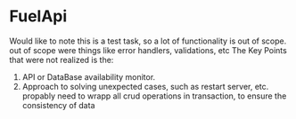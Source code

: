 # FuelApi
Would like to note this is a test task, so a lot of functionality is out of scope.
out of scope were things like error handlers, validations, etc
The Key Points that were not realized is the:
1. API or DataBase availability monitor.
2. Approach to solving unexpected cases, such as restart server, etc. propably need to wrapp all crud operations in transaction, to ensure the consistency of data
